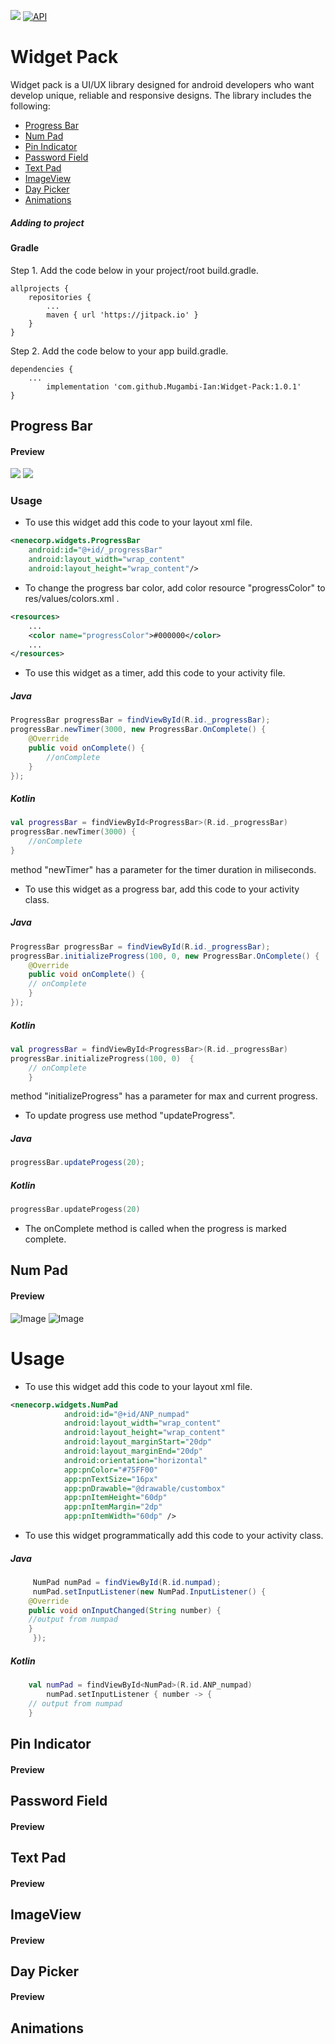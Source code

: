 [![](https://jitpack.io/v/Mugambi-Ian/Widget-Pack.svg)](https://jitpack.io/#Mugambi-Ian/Widget-Pack/1.0.1)
[![API](https://img.shields.io/badge/API-21%2B-brightgreen.svg?style=flat)](https://android-arsenal.com/api?level=21)
# Widget Pack
Widget pack is a UI/UX library designed for android developers who want develop unique, reliable and responsive designs. The library includes the following:  
* [Progress Bar](https://github.com/Mugambi-Ian/Widget-Pack/blob/master/README.md#progress-bar)  
* [Num Pad](https://github.com/Mugambi-Ian/Widget-Pack/blob/master/README.md#num-pad)  
* [Pin Indicator](https://github.com/Mugambi-Ian/Widget-Pack/blob/master/README.md#pin-indicator)  
* [Password Field](https://github.com/Mugambi-Ian/Widget-Pack/blob/master/README.md#password-field)  
* [Text Pad](https://github.com/Mugambi-Ian/Widget-Pack/blob/master/README.md#text-pad)  
* [ImageView](https://github.com/Mugambi-Ian/Widget-Pack/blob/master/README.md#imageview)  
* [Day Picker](https://github.com/Mugambi-Ian/Widget-Pack/blob/master/README.md#preview-5)  
* [Animations](https://github.com/Mugambi-Ian/Widget-Pack/blob/master/README.md#animations)  

##### Adding to project 
#### Gradle
Step 1. Add the code below in your project/root build.gradle.  

	allprojects {
		repositories {
			...
			maven { url 'https://jitpack.io' }
		}
	}  
  
Step 2. Add the code below to your app build.gradle.

	dependencies {
		...
	        implementation 'com.github.Mugambi-Ian:Widget-Pack:1.0.1'
	}  
	
## Progress Bar
#### Preview
![](https://github.com/Mugambi-Ian/Widget-Pack/raw/master/Widgets/Preview/pb_black.gif)	![](https://github.com/Mugambi-Ian/Widget-Pack/raw/master/Widgets/Preview/pb_yellow.gif)
### Usage
* To use this widget add this code to your layout xml file.
```xml
<nenecorp.widgets.ProgressBar  
	android:id="@+id/_progressBar"  
	android:layout_width="wrap_content"  
	android:layout_height="wrap_content"/>
```  
* To change the progress bar color, add color resource "progressColor" to res/values/colors.xml .  
```xml 
<resources>
    ...
    <color name="progressColor">#000000</color>
    ...
</resources>
```  
* To use this widget as a timer, add this code to your activity file.
##### Java
```java 
ProgressBar progressBar = findViewById(R.id._progressBar);
progressBar.newTimer(3000, new ProgressBar.OnComplete() {
	@Override
	public void onComplete() {
		//onComplete
	}
});
```
##### Kotlin
```kotlin 
val progressBar = findViewById<ProgressBar>(R.id._progressBar)
progressBar.newTimer(3000) {
	//onComplete
}

```  
method "newTimer" has a parameter for the timer duration in miliseconds.  
* To use this widget as a progress bar, add this code to your activity class.
##### Java
```java
ProgressBar progressBar = findViewById(R.id._progressBar);
progressBar.initializeProgress(100, 0, new ProgressBar.OnComplete() {
	@Override
	public void onComplete() {
	// onComplete
	}
});
```
##### Kotlin
```kotlin
val progressBar = findViewById<ProgressBar>(R.id._progressBar)
progressBar.initializeProgress(100, 0) 	{ 
	// onComplete
	}
```
method "initializeProgress" has a parameter for max and current progress.  
* To update progress use method "updateProgress".  
##### Java
```java
progressBar.updateProgess(20);
```
##### Kotlin
```kotlin
progressBar.updateProgess(20)
```
* The onComplete method is called when the progress is marked complete.
## Num Pad
#### Preview
![Image](https://github.com/Mugambi-Ian/Widget-Pack/raw/master/Widgets/Preview/pn_01.png) ![Image](https://github.com/Mugambi-Ian/Widget-Pack/raw/master/Widgets/Preview/pn_03.png) 
# Usage
* To use this widget add this code to your layout xml file.
```xml
<nenecorp.widgets.NumPad
            android:id="@+id/ANP_numpad"
            android:layout_width="wrap_content"
            android:layout_height="wrap_content"
            android:layout_marginStart="20dp"
            android:layout_marginEnd="20dp"
            android:orientation="horizontal"
            app:pnColor="#75FF00"
            app:pnTextSize="16px"
            app:pnDrawable="@drawable/custombox"
            app:pnItemHeight="60dp"
            app:pnItemMargin="2dp"
            app:pnItemWidth="60dp" />
```  
* To use this widget programmatically add this code to your activity class.  
##### Java
```java
     NumPad numPad = findViewById(R.id.numpad);
     numPad.setInputListener(new NumPad.InputListener() {
	@Override
	public void onInputChanged(String number) {
	//output from numpad
	}
     });
```
##### Kotlin
```kotlin
	val numPad = findViewById<NumPad>(R.id.ANP_numpad)
        numPad.setInputListener { number -> {
	// output from numpad
	}
```
## Pin Indicator
#### Preview
## Password Field
#### Preview
## Text Pad
#### Preview
## ImageView
#### Preview 
## Day Picker
#### Preview
## Animations
